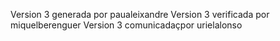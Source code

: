 Version 3 generada por paualeixandre
Version 3 verificada por miquelberenguer
Version 3 comunicadaçpor urielalonso
